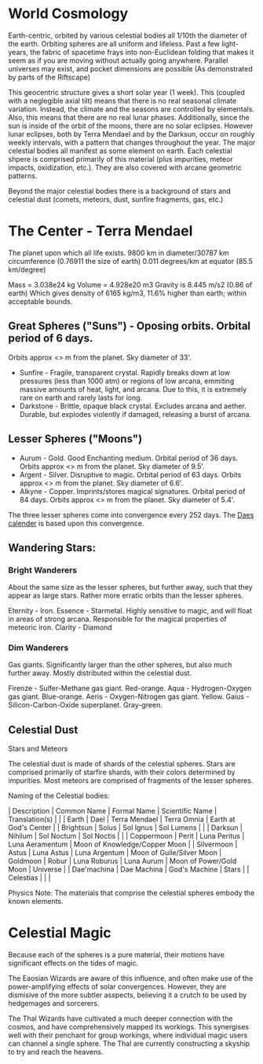 # World Cosmology

Earth-centric, orbited by various celestial bodies all 1/10th the
diameter of the earth. Orbiting spheres are all uniform and lifeless.
Past a few light-years, the fabric of spacetime frays into
non-Euclidean folding that makes it seem as if you are moving without
actually going anywhere. Parallel universes may exist, and pocket
dimensions are possible (As demonstrated by parts of the Riftscape)

This geocentric structure gives a short solar year (1 week). This
(coupled with
a neglegible axial tilt) means that there is no real seasonal climate
variation. Instead, the climate and the seasons are controlled by
elementals. Also, this means that there are no real lunar phases.
Additionally, since the sun is inside of the orbit of the moons, there
are no solar eclipses. However lunar eclipses, both by Terra Mendael and by the Darksun, occur on roughly weekly intervals, with a pattern that changes throughout the year. 
The major celestial bodies all manifest as some element on earth. Each
celestial shpere is comprised primarily of this material (plus
impurities, meteor impacts, oxidization, etc.). They are also covered with arcane geometric patterns.

Beyond the major celestial bodies there is a background of stars and celestial dust (comets, meteors, dust, sunfire fragments, gas, etc.)

# The Center - Terra Mendael 

The planet upon which all life exists.
9800 km in diameter/30787 km circumference (0.76911 the size of earth)
0.011 degrees/km at equator (85.5 km/degree)

Mass = 3.038e24 kg
Volume = 4.928e20 m3
Gravity is 8.445 m/s2 (0.86 of earth)
Which gives density of 6165 kg/m3, 11.6% higher than earth; within acceptable bounds.


## Great Spheres ("Suns") - Oposing orbits. Orbital period of 6 days.
Orbits approx <> m from the planet. Sky diameter of 33'.

* Sunfire - Fragile, transparent crystal. Rapidly breaks down at low
pressures (less than 1000 atm) or regions of low arcana, emmiting
massive amounts of heat, light, and arcana. Due to this, it is
extremely rare on earth and rarely lasts for long.
* Darkstone - Brittle, opaque black crystal. Excludes arcana and aether.
Durable, but explodes violently if damaged, releasing a burst of arcana.

## Lesser Spheres ("Moons")

* Aurum - Gold. Good Enchanting medium. Orbital period of 36 days. Orbits approx <> m from the planet. Sky diameter of 9.5'.
* Argent - Silver. Disruptive to magic. Orbital period of 63 days. Orbits approx <> m from the planet. Sky diameter of 6.6'.
* Alkyne - Copper. Imprints/stores magical signatures. Orbital period of 84 days. Orbits approx <> m from the planet. Sky diameter of 5.4'.

The three lesser spheres come into convergence every 252 days. The [Daes calender](./calender) is based upon this convergence.

## Wandering Stars:


### Bright Wanderers

About the same size as the lesser spheres, but further away, such that they appear as large stars. Rather more erratic orbits than the lesser spheres.

Eternity - Iron.
Essence - Starmetal. Highly sensitive to magic, and will float in areas
of strong arcana. Responsible for the magical properties of meteoric
iron.
Clarity - Diamond

### Dim Wanderers

Gas giants. Significantly larger than the other spheres, but also much further away.
Mostly distributed within the celestial dust.

Firenze - Sulfer-Methane gas giant. Red-orange.
Aqua - Hydrogen-Oxygen gas giant. Blue-orange.
Aeris - Oxygen-Nitrogen gas giant. Yellow.
Gaius - Silicon-Carbon-Oxide superplanet. Gray-green.

## Celestial Dust

Stars and Meteors

The celestial dust is made of shards of the celestial spheres. Stars
are comprised primarily of starfire shards, with their colors
determined by impurities. Most meteors are comprised of fragments of
the lesser spheres.

Naming of the Celestial bodies:

| Description | Common Name | Formal Name   | Scientific Name | Translation(s) |
|
| Earth       | Dael        | Terra Mendael | Terra Omnia     | Earth at God's Center |
| Brightsun   | Solus       | Sol Ignus     | Sol Lumens      | |
| Darksun     | Nihilum     | Sol Noctum    | Sol Noctis      | |
| Coppermoon  | Perit       | Luna Peritus  | Luna Aeramentum | Moon of Knowledge/Copper Moon |
| Silvermoon  | Astus       | Luna Astus    | Luna Argentum   | Moon of Guile/Silver Moon
| Goldmoon    | Robur       | Luna Roburus  | Luna Aurum      | Moon of Power/Gold Moon
| Universe    |             | Dae'machina   | Dae Machina     | God's Machine
| Stars       |             | Celestias     |                 |  |


Physics Note:
The materials that comprise the celestial spheres embody the known elements.

# Celestial Magic

Because each of the spheres is a pure material, their motions have significant effects on the tides of magic.

The Eaosian Wizards are aware of this influence, and often make use of the power-amplifying effects of solar convergences. 
However, they are dismisive of the more subtler asspects, believing it a crutch to be used by hedgemages and sorcerers.

The Thal Wizards have cultivated a much deeper connection with the cosmos, and have comprehensively mapped its workings.
This synergises well with their penchant for group workings, where individual magic users can channel a single sphere.
The Thal are currently constructing a skyship to try and reach the heavens.